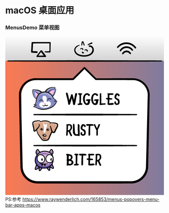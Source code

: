 # macOS 桌面应用
### MenusDemo 菜单视图
  ![image](https://github.com/tanxiaokang/macOSProject/blob/master/%E5%9B%BE%E7%89%87%E8%B5%84%E6%BA%90/Menus-Popovers-feature.png)
  PS:参考 https://www.raywenderlich.com/165853/menus-popovers-menu-bar-apps-macos
